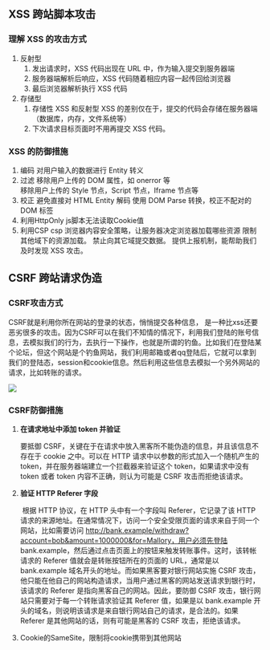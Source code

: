 ## XSS 跨站脚本攻击

### 理解 XSS 的攻击方式

1. 反射型
   1. 发出请求时，XSS 代码出现在 URL 中，作为输入提交到服务器端
   2. 服务器端解析后响应，XSS 代码随着相应内容一起传回给浏览器
   3. 最后浏览器解析执行 XSS 代码
2. 存储型
   1. 存储性 XSS 和反射型 XSS 的差别仅在于，提交的代码会存储在服务器端（数据库，内存，文件系统等）
   2. 下次请求目标页面时不用再提交 XSS 代码。

### XSS 的防御措施

1. 编码
   对用户输入的数据进行 Entity 转义
2. 过滤
   移除用户上传的 DOM 属性，如 onerror 等  
   移除用户上传的 Style 节点，Script 节点，Iframe 节点等
3. 校正
   避免直接对 HTML Entity 解码
   使用 DOM Parse 转换，校正不配对的 DOM 标签
4. 利用HttpOnly
   js脚本无法读取Cookie值
5. 利用CSP
   csp 浏览器内容安全策略，让服务器决定浏览器加载哪些资源
   限制其他域下的资源加载。
   禁止向其它域提交数据。
   提供上报机制，能帮助我们及时发现 XSS 攻击。



## CSRF 跨站请求伪造

### CSRF攻击方式

CSRF就是利用你所在网站的登录的状态，悄悄提交各种信息， 是一种比xss还要恶劣很多的攻击。因为CSRF可以在我们不知情的情况下，利用我们登陆的账号信息，去模拟我们的行为，去执行一下操作，也就是所谓的钓鱼。比如我们在登陆某个论坛，但这个网站是个钓鱼网站，我们利用邮箱或者qq登陆后，它就可以拿到我们的登陆态，session和cookie信息。然后利用这些信息去模拟一个另外网站的请求，比如转账的请求。

![](C:\Users\5520\Pictures\14717762-43cc7ae8f7e7504f.webp)



### CSRF防御措施

1. **在请求地址中添加 token 并验证** 

   要抵御 CSRF，关键在于在请求中放入黑客所不能伪造的信息，并且该信息不存在于 cookie 之中。可以在 HTTP 请求中以参数的形式加入一个随机产生的 token，并在服务器端建立一个拦截器来验证这个 token，如果请求中没有 token 或者 token 内容不正确，则认为可能是 CSRF 攻击而拒绝该请求。 

2. **验证 HTTP Referer 字段**

   ​        根据 HTTP 协议，在 HTTP 头中有一个字段叫 Referer，它记录了该 HTTP 请求的来源地址。在通常情况下，访问一个安全受限页面的请求来自于同一个网站，比如需要访问 http://bank.example/withdraw?account=bob&amount=1000000&for=Mallory，用户必须先登陆 bank.example，然后通过点击页面上的按钮来触发转账事件。这时，该转帐请求的 Referer 值就会是转账按钮所在的页面的 URL，通常是以 bank.example 域名开头的地址。而如果黑客要对银行网站实施 CSRF 攻击，他只能在他自己的网站构造请求，当用户通过黑客的网站发送请求到银行时，该请求的 Referer 是指向黑客自己的网站。因此，要防御 CSRF 攻击，银行网站只需要对于每一个转账请求验证其 Referer 值，如果是以 bank.example 开头的域名，则说明该请求是来自银行网站自己的请求，是合法的。如果 Referer 是其他网站的话，则有可能是黑客的 CSRF 攻击，拒绝该请求。

3. Cookie的SameSite，限制将cookie携带到其他网站


